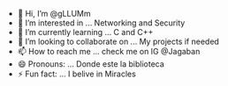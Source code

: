 - 👋 Hi, I’m @gLLUMm
- 👀 I’m interested in ... Networking and Security
- 🌱 I’m currently learning ... C and C++
- 💞️ I’m looking to collaborate on ... My projects if needed
- 📫 How to reach me ... check me on IG @Jagaban
- 😄 Pronouns: ... Donde este la biblioteca
- ⚡ Fun fact: ... I belive in Miracles

<!---
gLLUMm/gLLUMm is a ✨ special ✨ repository because its `README.md` (this file) appears on your GitHub profile.
You can click the Preview link to take a look at your changes.
--->
